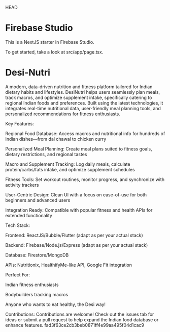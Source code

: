 HEAD
# Firebase Studio

This is a NextJS starter in Firebase Studio.

To get started, take a look at src/app/page.tsx.

# Desi-Nutri
A modern, data-driven nutrition and fitness platform tailored for Indian dietary habits and lifestyles. DesiNutri helps users seamlessly plan meals, track macros, and optimize supplement intake, specifically catering to regional Indian foods and preferences. Built using the latest technologies, it integrates real-time nutritional data, user-friendly meal planning tools, and personalized recommendations for fitness enthusiasts.

Key Features:

Regional Food Database: Access macros and nutritional info for hundreds of Indian dishes—from dal chawal to chicken curry

Personalized Meal Planning: Create meal plans suited to fitness goals, dietary restrictions, and regional tastes

Macro and Supplement Tracking: Log daily meals, calculate protein/carbs/fats intake, and optimize supplement schedules

Fitness Tools: Set workout routines, monitor progress, and synchronize with activity trackers

User-Centric Design: Clean UI with a focus on ease-of-use for both beginners and advanced users

Integration Ready: Compatible with popular fitness and health APIs for extended functionality

Tech Stack:

Frontend: ReactJS/Bubble/Flutter (adapt as per your actual stack)

Backend: Firebase/Node.js/Express (adapt as per your actual stack)

Database: Firestore/MongoDB

APIs: Nutritionix, HealthifyMe-like API, Google Fit integration

Perfect For:

Indian fitness enthusiasts

Bodybuilders tracking macros

Anyone who wants to eat healthy, the Desi way!

Contributions:
Contributions are welcome! Check out the issues tab for ideas or submit a pull request to help expand the Indian food database or enhance features.
fad3f63ce2cb3beb0871ff4e99aa495f04d1cac9
